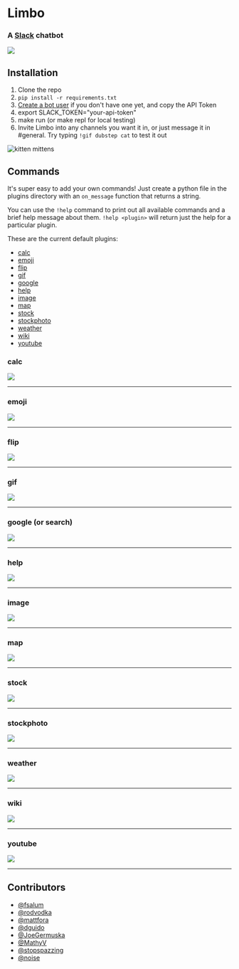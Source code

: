 # Limbo
### A [Slack](https://slack.com/) chatbot

![](https://travis-ci.org/llimllib/limbo.svg?branch=master)

## Installation

1. Clone the repo
2. `pip install -r requirements.txt`
3. [Create a bot user](https://my.slack.com/services/new/bot) if you don't have one yet, and copy the API Token
4. export SLACK_TOKEN="your-api-token"
5. make run (or make repl for local testing)
6. Invite Limbo into any channels you want it in, or just message it in #general. Try typing `!gif dubstep cat` to test it out

![kitten mittens](http://i.imgur.com/xhmD6QO.png)

## Commands

It's super easy to add your own commands! Just create a python file in the plugins directory with an `on_message` function that returns a string.

You can use the `!help` command to print out all available commands and a brief help message about them. `!help <plugin>` will return just the help for a particular plugin.

These are the current default plugins:

* [calc](https://github.com/llimllib/limbo#calc)
* [emoji](https://github.com/llimllib/limbo#emoji)
* [flip](https://github.com/llimllib/limbo#flip)
* [gif](https://github.com/llimllib/limbo#gif)
* [google](https://github.com/llimllib/limbo#google-or-search)
* [help](https://github.com/llimllib/limbo#help)
* [image](https://github.com/llimllib/limbo#image)
* [map](https://github.com/llimllib/limbo#map)
* [stock](https://github.com/llimllib/limbo#stock)
* [stockphoto](https://github.com/llimllib/limbo#stockphoto)
* [weather](https://github.com/llimllib/limbo#weather)
* [wiki](https://github.com/llimllib/limbo#wiki)
* [youtube](https://github.com/llimllib/limbo#youtube)

### calc

![](https://raw.githubusercontent.com/llimllib/limbo/master/docs/calc.png)

---

### emoji

![](https://raw.githubusercontent.com/llimllib/limbo/master/docs/emoji.png)

---

### flip

![](https://raw.githubusercontent.com/llimllib/limbo/master/docs/flip.png)

---

### gif

![](https://raw.githubusercontent.com/llimllib/limbo/master/docs/gif.png)

---

### google (or search)

![](https://raw.githubusercontent.com/llimllib/limbo/master/docs/google.png)

---

### help

![](https://raw.githubusercontent.com/llimllib/limbo/master/docs/help.png)

---

### image

![](https://raw.githubusercontent.com/llimllib/limbo/master/docs/image.png)

---

### map

![](https://raw.githubusercontent.com/llimllib/limbo/master/docs/map.png)

---

### stock

![](https://raw.githubusercontent.com/llimllib/limbo/master/docs/stock.png)

---

### stockphoto

![](https://raw.githubusercontent.com/llimllib/limbo/master/docs/stockphoto.png)

---

### weather

![](https://raw.githubusercontent.com/llimllib/limbo/master/docs/weather.png)

---

### wiki

![](https://raw.githubusercontent.com/llimllib/limbo/master/docs/wiki.png)

---

### youtube

![](https://raw.githubusercontent.com/llimllib/limbo/master/docs/youtube.png)

---

## Contributors

* [@fsalum](https://github.com/fsalum)
* [@rodvodka](https://github.com/rodvodka)
* [@mattfora](https://github.com/mattfora)
* [@dguido](https://github.com/dguido)
* [@JoeGermuska](https://github.com/JoeGermuska)
* [@MathyV](https://github.com/MathyV)
* [@stopspazzing](https://github.com/stopspazzing)
* [@noise](https://github.com/noise)
